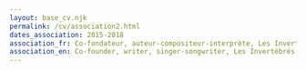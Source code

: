 ```yaml
---
layout: base_cv.njk
permalink: /cv/association2.html
dates_association: 2015-2018
association_fr: Co-fondateur, auteur-compositeur-interprète, Les Invertébrés, Genève, CH
association_en: Co-founder, writer, singer-songwriter, Les Invertébrés, Geneva, CH
---
```

